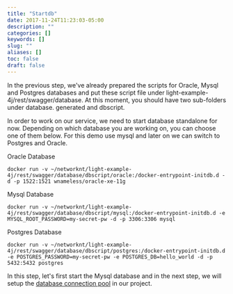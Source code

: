 ```yaml
---
title: "Startdb"
date: 2017-11-24T11:23:03-05:00
description: ""
categories: []
keywords: []
slug: ""
aliases: []
toc: false
draft: false
---
```


In the previous step, we've already prepared the scripts for Oracle, Mysql and Postgres
databases and put these script file under light-example-4j/rest/swagger/database. At
this moment, you should have two sub-folders under database. generated and dbscript.


In order to work on our service, we need to start database standalone for now. Depending
on which database you are working on, you can choose one of them below. For this demo 
use mysql and later on we can switch to Postgres and Oracle.


Oracle Database

```
docker run -v ~/networknt/light-example-4j/rest/swagger/database/dbscript/oracle:/docker-entrypoint-initdb.d -d -p 1522:1521 wnameless/oracle-xe-11g
```

 
Mysql Database

```
docker run -v ~/networknt/light-example-4j/rest/swagger/database/dbscript/mysql:/docker-entrypoint-initdb.d -e MYSQL_ROOT_PASSWORD=my-secret-pw -d -p 3306:3306 mysql

```

Postgres Database

```
docker run -v ~/networknt/light-example-4j/rest/swagger/database/dbscript/postgres:/docker-entrypoint-initdb.d -e POSTGRES_PASSWORD=my-secret-pw -e POSTGRES_DB=hello_world -d -p 5432:5432 postgres

```

In this step, let's first start the Mysql database and in the next step, we will setup the
[database connection pool][] in our project.

 
[database connection pool]: /tutorial/rest/swagger/database/connection-pool/
 